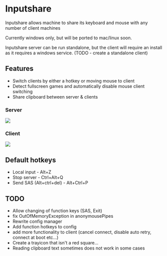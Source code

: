 # Inputshare #
Inputshare allows machine to share its keyboard and mouse with any number of client machines

Currently windows only, but will be ported to mac/linux soon.

Inputshare server can be run standalone, but the client will require an install as it requires a windows service. (TODO - create a standalone client)

## Features ##
- Switch clients by either a hotkey or moving mouse to client
- Detect fullscreen games and automatically disable mouse client switching
- Share clipboard between server & clients

### Server ###
![](https://github.com/sbarrac1/Inputshare/blob/master/_img/basicserverimg.PNG)
### Client ###
![](https://github.com/sbarrac1/Inputshare/blob/master/_img/basicclientimg.PNG)


## Default hotkeys ##
- Local input - Alt+Z
- Stop server - Ctrl+Alt+Q
- Send SAS (Alt+ctrl+del) - Alt+Ctrl+P

## TODO ##
- Allow changing of function keys (SAS, Exit)
- fix OutOfMemoryException in anonymousePipes
- Rewrite config manager
- Add function hotkeys to config
- add more functionality to client (cancel connect, disable auto retry, connect at boot etc...)
- Create a trayicon that isn't a red square...
- Reading clipboard text sometimes does not work in some cases
